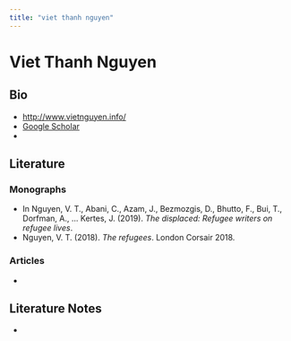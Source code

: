 ```yaml
---
title: "viet thanh nguyen"
---
```

# Viet Thanh Nguyen

## Bio
- http://www.vietnguyen.info/
- [Google Scholar](https://scholar.google.com/citations?user=ayGlZvIAAAAJ&hl=en&oi=sra)
- 

## Literature
### Monographs 
- In Nguyen, V. T., Abani, C., Azam, J., Bezmozgis, D., Bhutto, F., Bui, T., Dorfman, A., ... Kertes, J. (2019). _The displaced: Refugee writers on refugee lives_.
- Nguyen, V. T. (2018). _The refugees_. London Corsair 2018.

### Articles 
- 

## Literature Notes
-